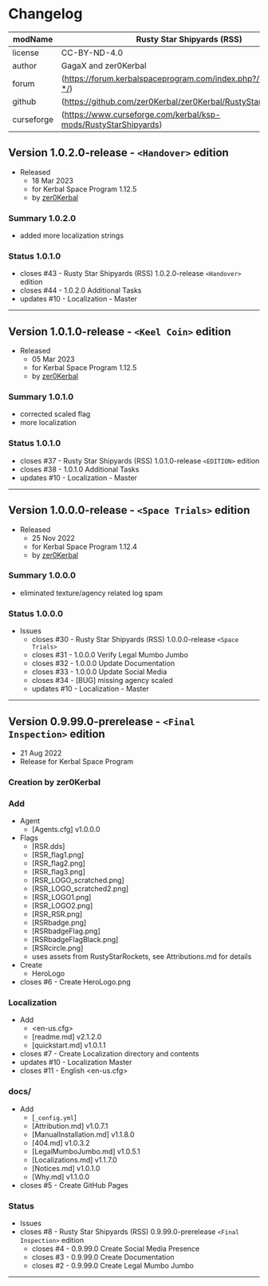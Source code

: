 # Changelog  
  
| modName    | Rusty Star Shipyards (RSS)                                        |
| ---------- | ----------------------------------------------------------------- |
| license    | CC-BY-ND-4.0                                                      |
| author     | GagaX and zer0Kerbal                                              |
| forum      | (https://forum.kerbalspaceprogram.com/index.php?/topic/209456-*/) |
| github     | (https://github.com/zer0Kerbal/zer0Kerbal/RustyStarShipyards)     |
| curseforge | (https://www.curseforge.com/kerbal/ksp-mods/RustyStarShipyards)   |

## Version 1.0.2.0-release - `<Handover>` edition

* Released
  * 18 Mar 2023
  * for Kerbal Space Program 1.12.5
  * by [zer0Kerbal](https://github.com/zer0Kerbal)

### Summary 1.0.2.0

* added more localization strings

### Status 1.0.1.0

* closes #43 - Rusty Star Shipyards (RSS) 1.0.2.0-release `<Handover>` edition
* closes #44 - 1.0.2.0 Additional Tasks
* updates #10 - Localization - Master

---


## Version 1.0.1.0-release - `<Keel Coin>` edition

* Released
  * 05 Mar 2023
  * for Kerbal Space Program 1.12.5
  * by [zer0Kerbal](https://github.com/zer0Kerbal)

### Summary 1.0.1.0

* corrected scaled flag
* more localization

### Status 1.0.1.0

* closes #37 - Rusty Star Shipyards (RSS) 1.0.1.0-release `<EDITION>` edition
* closes #38 - 1.0.1.0 Additional Tasks
* updates #10 - Localization - Master

---

## Version 1.0.0.0-release - `<Space Trials>` edition

* Released
  * 25 Nov 2022
  * for Kerbal Space Program 1.12.4
  * by [zer0Kerbal](https://github.com/zer0Kerbal)

### Summary 1.0.0.0

* eliminated texture/agency related log spam

### Status 1.0.0.0

* Issues
  * closes #30 - Rusty Star Shipyards (RSS) 1.0.0.0-release `<Space Trials>`
  * closes #31 - 1.0.0.0 Verify Legal Mumbo Jumbo
  * closes #32 - 1.0.0.0 Update Documentation
  * closes #33 - 1.0.0.0 Update Social Media
  * closes #34 - [BUG] missing agency scaled
  * updates #10 - Localization - Master

---

## Version 0.9.99.0-prerelease - `<Final Inspection>` edition

* 21 Aug 2022
* Release for Kerbal Space Program

### Creation by zer0Kerbal

### Add

* Agent
  * [Agents.cfg] v1.0.0.0
* Flags
  * [RSR.dds]
  * [RSR_flag1.png]
  * [RSR_flag2.png]
  * [RSR_flag3.png]
  * [RSR_LOGO_scratched.png]
  * [RSR_LOGO_scratched2.png]
  * [RSR_LOGO1.png]
  * [RSR_LOGO2.png]
  * [RSR_RSR.png]
  * [RSRbadge.png]
  * [RSRbadgeFlag.png]
  * [RSRbadgeFlagBlack.png]
  * [RSRcircle.png]
  * uses assets from RustyStarRockets, see Attributions.md for details
* Create
  * HeroLogo
* closes #6 - Create HeroLogo.png

### Localization

* Add
  * <en-us.cfg>
  * [readme.md] v2.1.2.0
  * [quickstart.md] v1.0.1.1
* closes #7 - Create Localization directory and contents
* updates #10 - Localization Master
* closes #11 - English <en-us.cfg>

### docs/

* Add
  * [`_config.yml`]
  * [Attribution.md] v1.0.7.1
  * [ManualInstallation.md] v1.1.8.0
  * [404.md] v1.0.3.2
  * [LegalMumboJumbo.md] v1.0.5.1
  * [Localizations.md] v1.1.7.0
  * [Notices.md] v1.0.1.0
  * [Why.md] v1.1.0.0
* closes #5 - Create GitHub Pages

### Status

* Issues
* closes #8 - Rusty Star Shipyards (RSS) 0.9.99.0-prerelease `<Final Inspection>` edition
  * closes #4 - 0.9.99.0 Create Social Media Presence
  * closes #3 - 0.9.99.0 Create Documentation
  * closes #2 - 0.9.99.0 Create Legal Mumbo Jumbo

---
